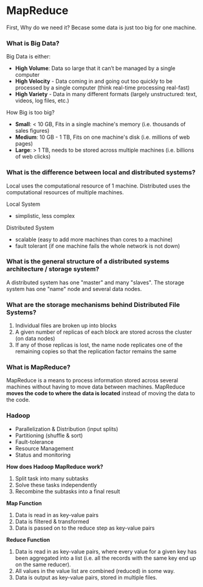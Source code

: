 # MapReduce
First, Why do we need it? Becase some data is just too big for one machine.  

### What is Big Data?

Big Data is either:
* __High Volume__:  Data so large that it can’t be managed by a single computer
* __High Velocity__ - Data coming in and going out too quickly to be processed by a single computer (think real-time processing real-fast)
* __High Variety__ - Data in many different formats (largely unstructured: text, videos, log files, etc.)

How Big is too big?
* __Small__: < 10 GB, Fits in a single machine's memory (i.e. thousands of sales figures)
* __Medium__: 10 GB - 1 TB, Fits on one machine's disk (i.e. millions of web pages)
* __Large__: > 1 TB, needs to be stored across multiple machines (i.e. billions of web clicks)

### What is the difference between local and distributed systems?

Local uses the computational resource of 1 machine. Distributed uses the computational resources of multiple machines.

Local System
* simplistic, less complex

Distributed System
* scalable (easy to add more machines than cores to a machine)
* fault tolerant (if one machine fails the whole network is not down)

### What is the general structure of a distributed systems architecture / storage system?

A distributed system has one "master" and many "slaves". The storage system has one "name" node and several data nodes.


### What are the storage mechanisms behind Distributed File Systems?

1. Individual files are broken up into blocks
2. A given number of replicas of each block are stored across the cluster (on data nodes)
3. If any of those replicas is lost, the name node replicates one of the remaining copies so that the replication factor remains the same

### What is MapReduce?

MapReduce is a means to process information stored across several machines without having to move data between machines. MapReduce __moves the code to where the data is located__ instead of moving the data to the code.

### Hadoop

* Parallelization & Distribution (input splits)
* Partitioning (shuffle & sort)
* Fault-tolerance
* Resource Management
* Status and monitoring

__How does Hadoop MapReduce work?__
1. Split task into many subtasks
2. Solve these tasks independently
3. Recombine the subtasks into a final result

__Map Function__
1. Data is read in as key-value pairs
2. Data is filtered & transformed
3. Data is passed on to the reduce step as key-value pairs

__Reduce Function__
1. Data is read in as key-value pairs, where every value for a given key has been aggregated into a list (i.e. all the records with the same key end up on the same reducer).
2. All values in the value list are combined (reduced) in some way.
3. Data is output as key-value pairs, stored in multiple files. 
